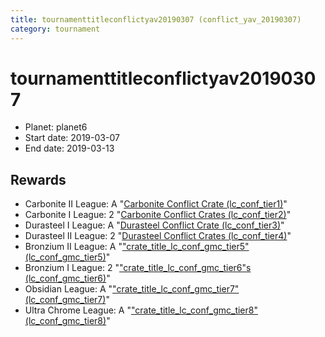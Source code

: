 ```yaml
---
title: tournamenttitleconflictyav20190307 (conflict_yav_20190307)
category: tournament
---
```

# tournamenttitleconflictyav20190307

  * Planet: planet6
  * Start date: 2019-03-07
  * End date: 2019-03-13

## Rewards

  * Carbonite II League: A "[Carbonite Conflict Crate (lc_conf_tier1)](lc_conf_tier1.html)"
  * Carbonite I League: 2 "[Carbonite Conflict Crates (lc_conf_tier2)](lc_conf_tier2.html)"
  * Durasteel I League: A "[Durasteel Conflict Crate (lc_conf_tier3)](lc_conf_tier3.html)"
  * Durasteel II League: 2 "[Durasteel Conflict Crates (lc_conf_tier4)](lc_conf_tier4.html)"
  * Bronzium II League: A "["crate_title_lc_conf_gmc_tier5" (lc_conf_gmc_tier5)](lc_conf_gmc_tier5.html)"
  * Bronzium I League: 2 "["crate_title_lc_conf_gmc_tier6"s (lc_conf_gmc_tier6)](lc_conf_gmc_tier6.html)"
  * Obsidian League: A "["crate_title_lc_conf_gmc_tier7" (lc_conf_gmc_tier7)](lc_conf_gmc_tier7.html)"
  * Ultra Chrome League: A "["crate_title_lc_conf_gmc_tier8" (lc_conf_gmc_tier8)](lc_conf_gmc_tier8.html)"
